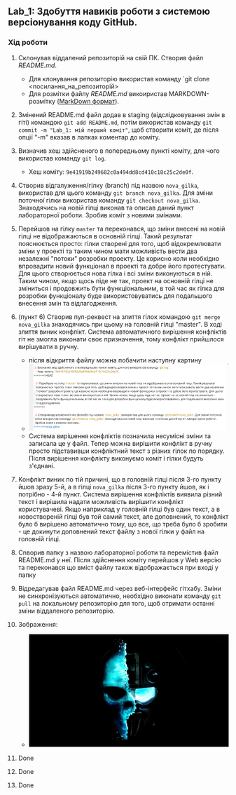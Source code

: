 ## Lab_1: Здобуття навиків роботи з системою версіонування коду GitHub.

### Хід роботи
1. Склонував віддалений репозиторій на свій ПК. Створив файл *README.md*.
   - Для клонування репозиторію використав команду `git clone <посилання_на_репозиторій> 
   - Для розмітки файлу *README.md* викоиристав MARKDOWN-розмітку ([MarkDown формат](https://github.com/adam-p/markdown-here/wiki/Markdown-Cheatsheet)).
 
 2. Змінений README.md файл додав в staging (відслідковування змін в гіті) командою `git add README.md`, потім використав команду `git commit -m "Lab_1: мій перший коміт"`, щоб створити коміт, де після опції "-m" вказав в лапках коментар до коміту.
 
 3. Визначив хеш здійсненого в попередньому пункті коміту, для чого використав команду `git log`.
     - Хеш  коміту: `9e41919b249682c0a494dd8cd410c18c25c2de0f`.
   
 4. Створив відгалуження/гілку (branch) під назвою `nova_gilka`, використав для цього команду `git branch nova_gilka`. Для зміни поточної гілки використав команду `git checkout nova_gilka`. Знаходячись на новій гілці виконав та описав даний пункт лабораторної роботи. Зробив коміт з новими змінами.

   5. Перейшов на гілку `master` та переконався, що зміни внесені на новій гілці не відображаються в основній гілці. Такий результат пояснюється просто: гілки створені для того, щоб відокремлювати зміни у проекті та таким чином мати можливість вести два незалежні "потоки" розробки проекту. Це корисно коли необхідно впровадити новий функціонал в проекті та добре його протестувати. Для цього створюється нова гілка і всі зміни виконуються в ній. Таким чином, якщо щось піде не так, проект на основній гілці не зміниться і продовжить бути функціональним, в той час як гілка для розробки функціоналу буде використовуватись для подальшого внесення змін та відлагодження.

6. (пункт 6) Створив пул-реквест на злиття гілок командою `git merge nova_gilka` знаходячись при цьому на головній гілці "master". В ході злиття виник конфлікт. Система автоматичного вирішення конфліктів гіт не змогла виконати своє призначення, тому конфлікт прийшлося вирішувати в ручну. 
    - після відкриття файлу можна побачити наступну картину
    - ![conflict](./img/conflict6.png)
    - Система вирішення конфліктів позначила несумісні зміни та записала це у файл. Тепер можна вирішити конфлікт в ручну просто підставивши конфліктний текст з різних гілок по порядку. Після вирішення конфлікту виконуємо коміт і гілки будуть з'єднані.
 
7. Конфлікт виник по тій причині, що в головній гілці після 3-го пункту йшов зразу 5-й, а в гілці `nova_gilka` після 3-го пункту йшов, як і потрібно - 4-й пункт. Система вирішення конфліктів виявила різний текст і вирішила надати можливість вирішити конфлікт користувачеві. Якщо наприклад у головній гілці був один текст, а в новоствореній гілці був той самий текст, але доповнений, то конфлікт було б вирішено автоматично тому, що все, що треба було б зробити - це докинути доповнений текст файлу з нової гілки у файл на головній гілці.

8. Cnворив папку з назвою лабораторної роботи та перемістив файл README.md у неї. Після здійснення коміту перейшов у Web версію та переконався що вміст файлу також відображається при вході у папку

9. Відредагував файл README.md через веб-інтерфейс гітхабу. Зміни не синхронізуються автоматично, необхідно виконати команду `git pull` на локальному репозиторію для того, щоб отримати останні зміни віддаленого репозиторію.

10. Зображення:
    - ![img github](./img/githubimg.jpg)

11. Done
12. Done
13. Done
